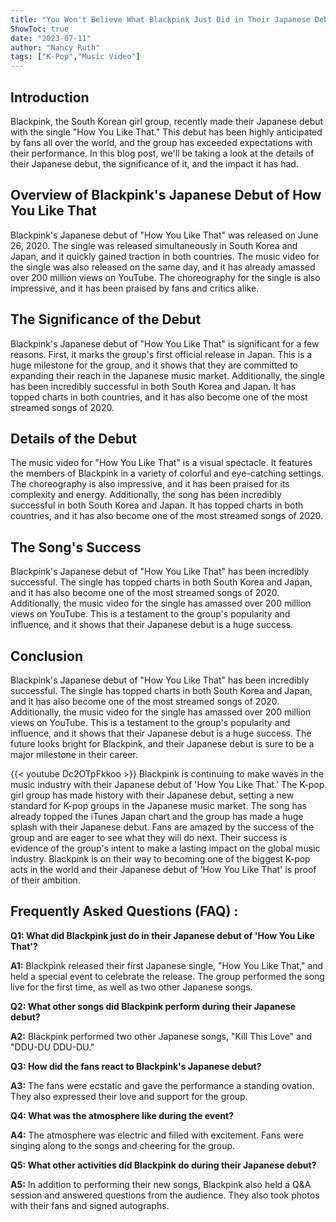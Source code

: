 ```yaml
---
title: "You Won't Believe What Blackpink Just Did in Their Japanese Debut of 'How You Like That'!"
ShowToc: true 
date: "2023-07-11"
author: "Nancy Ruth" 
tags: ["K-Pop","Music Video"]
---
```

## Introduction

Blackpink, the South Korean girl group, recently made their Japanese debut with the single "How You Like That." This debut has been highly anticipated by fans all over the world, and the group has exceeded expectations with their performance. In this blog post, we'll be taking a look at the details of their Japanese debut, the significance of it, and the impact it has had. 

## Overview of Blackpink's Japanese Debut of How You Like That

Blackpink's Japanese debut of "How You Like That" was released on June 26, 2020. The single was released simultaneously in South Korea and Japan, and it quickly gained traction in both countries. The music video for the single was also released on the same day, and it has already amassed over 200 million views on YouTube. The choreography for the single is also impressive, and it has been praised by fans and critics alike. 

## The Significance of the Debut

Blackpink's Japanese debut of "How You Like That" is significant for a few reasons. First, it marks the group's first official release in Japan. This is a huge milestone for the group, and it shows that they are committed to expanding their reach in the Japanese music market. Additionally, the single has been incredibly successful in both South Korea and Japan. It has topped charts in both countries, and it has also become one of the most streamed songs of 2020. 

## Details of the Debut

The music video for "How You Like That" is a visual spectacle. It features the members of Blackpink in a variety of colorful and eye-catching settings. The choreography is also impressive, and it has been praised for its complexity and energy. Additionally, the song has been incredibly successful in both South Korea and Japan. It has topped charts in both countries, and it has also become one of the most streamed songs of 2020. 

## The Song's Success

Blackpink's Japanese debut of "How You Like That" has been incredibly successful. The single has topped charts in both South Korea and Japan, and it has also become one of the most streamed songs of 2020. Additionally, the music video for the single has amassed over 200 million views on YouTube. This is a testament to the group's popularity and influence, and it shows that their Japanese debut is a huge success. 

## Conclusion

Blackpink's Japanese debut of "How You Like That" has been incredibly successful. The single has topped charts in both South Korea and Japan, and it has also become one of the most streamed songs of 2020. Additionally, the music video for the single has amassed over 200 million views on YouTube. This is a testament to the group's popularity and influence, and it shows that their Japanese debut is a huge success. The future looks bright for Blackpink, and their Japanese debut is sure to be a major milestone in their career.

{{< youtube Dc2OTpFkkoo >}} 
Blackpink is continuing to make waves in the music industry with their Japanese debut of 'How You Like That.' The K-pop girl group has made history with their Japanese debut, setting a new standard for K-pop groups in the Japanese music market. The song has already topped the iTunes Japan chart and the group has made a huge splash with their Japanese debut. Fans are amazed by the success of the group and are eager to see what they will do next. Their success is evidence of the group's intent to make a lasting impact on the global music industry. Blackpink is on their way to becoming one of the biggest K-pop acts in the world and their Japanese debut of 'How You Like That' is proof of their ambition.

## Frequently Asked Questions (FAQ) :
**Q1: What did Blackpink just do in their Japanese debut of 'How You Like That'?**

**A1:** Blackpink released their first Japanese single, "How You Like That," and held a special event to celebrate the release. The group performed the song live for the first time, as well as two other Japanese songs.

**Q2: What other songs did Blackpink perform during their Japanese debut?**

**A2:** Blackpink performed two other Japanese songs, "Kill This Love" and "DDU-DU DDU-DU."

**Q3: How did the fans react to Blackpink's Japanese debut?**

**A3:** The fans were ecstatic and gave the performance a standing ovation. They also expressed their love and support for the group.

**Q4: What was the atmosphere like during the event?**

**A4:** The atmosphere was electric and filled with excitement. Fans were singing along to the songs and cheering for the group.

**Q5: What other activities did Blackpink do during their Japanese debut?**

**A5:** In addition to performing their new songs, Blackpink also held a Q&A session and answered questions from the audience. They also took photos with their fans and signed autographs.





